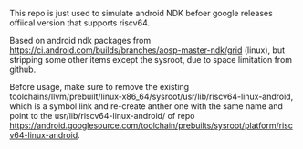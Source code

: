 This repo is just used to simulate android NDK befoer google releases offiical
version that supports riscv64.

Based on android ndk packages from https://ci.android.com/builds/branches/aosp-master-ndk/grid (linux),
but stripping some other items except the sysroot, due to space limitation from github.

Before usage, make sure to remove the existing toolchains/llvm/prebuilt/linux-x86_64/sysroot/usr/lib/riscv64-linux-android,
which is a symbol link and re-create anther one with the same name and point to the usr/lib/riscv64-linux-android/
of repo https://android.googlesource.com/toolchain/prebuilts/sysroot/platform/riscv64-linux-android.

